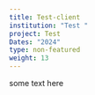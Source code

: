 ```yaml
---
title: Test-client
institution: "Test "
project: Test
Dates: "2024"
type: non-featured
weight: 13
---
```

s﻿ome text here